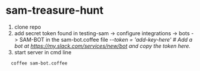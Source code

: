 # sam-treasure-hunt

1. clone repo
2. add secret token found in testing-sam -> configure integrations -> bots -> SAM-BOT in the sam-bot.coffee file  --_token = 'add-key-here' # Add a bot at https://my.slack.com/services/new/bot and copy the token here._
3. start server in cmd line
```
  coffee sam-bot.coffee
```

